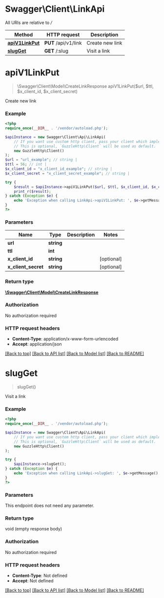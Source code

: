 # Swagger\Client\LinkApi

All URIs are relative to */*

Method | HTTP request | Description
------------- | ------------- | -------------
[**apiV1LinkPut**](LinkApi.md#apiv1linkput) | **PUT** /api/v1/link | Create new link
[**slugGet**](LinkApi.md#slugget) | **GET** /:slug | Visit a link

# **apiV1LinkPut**
> \Swagger\Client\Model\CreateLinkResponse apiV1LinkPut($url, $ttl, $x_client_id, $x_client_secret)

Create new link

### Example
```php
<?php
require_once(__DIR__ . '/vendor/autoload.php');

$apiInstance = new Swagger\Client\Api\LinkApi(
    // If you want use custom http client, pass your client which implements `GuzzleHttp\ClientInterface`.
    // This is optional, `GuzzleHttp\Client` will be used as default.
    new GuzzleHttp\Client()
);
$url = "url_example"; // string | 
$ttl = 56; // int | 
$x_client_id = "x_client_id_example"; // string | 
$x_client_secret = "x_client_secret_example"; // string | 

try {
    $result = $apiInstance->apiV1LinkPut($url, $ttl, $x_client_id, $x_client_secret);
    print_r($result);
} catch (Exception $e) {
    echo 'Exception when calling LinkApi->apiV1LinkPut: ', $e->getMessage(), PHP_EOL;
}
?>
```

### Parameters

Name | Type | Description  | Notes
------------- | ------------- | ------------- | -------------
 **url** | **string**|  |
 **ttl** | **int**|  |
 **x_client_id** | **string**|  | [optional]
 **x_client_secret** | **string**|  | [optional]

### Return type

[**\Swagger\Client\Model\CreateLinkResponse**](../Model/CreateLinkResponse.md)

### Authorization

No authorization required

### HTTP request headers

 - **Content-Type**: application/x-www-form-urlencoded
 - **Accept**: application/json

[[Back to top]](#) [[Back to API list]](../../README.md#documentation-for-api-endpoints) [[Back to Model list]](../../README.md#documentation-for-models) [[Back to README]](../../README.md)

# **slugGet**
> slugGet()

Visit a link

### Example
```php
<?php
require_once(__DIR__ . '/vendor/autoload.php');

$apiInstance = new Swagger\Client\Api\LinkApi(
    // If you want use custom http client, pass your client which implements `GuzzleHttp\ClientInterface`.
    // This is optional, `GuzzleHttp\Client` will be used as default.
    new GuzzleHttp\Client()
);

try {
    $apiInstance->slugGet();
} catch (Exception $e) {
    echo 'Exception when calling LinkApi->slugGet: ', $e->getMessage(), PHP_EOL;
}
?>
```

### Parameters
This endpoint does not need any parameter.

### Return type

void (empty response body)

### Authorization

No authorization required

### HTTP request headers

 - **Content-Type**: Not defined
 - **Accept**: Not defined

[[Back to top]](#) [[Back to API list]](../../README.md#documentation-for-api-endpoints) [[Back to Model list]](../../README.md#documentation-for-models) [[Back to README]](../../README.md)

